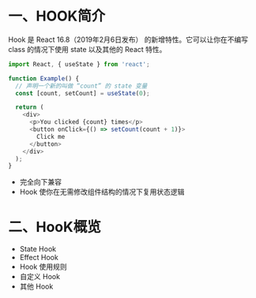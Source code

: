 # 一、HOOK简介
Hook 是 React 16.8（2019年2月6日发布） 的新增特性。它可以让你在不编写 class 的情况下使用 state 以及其他的 React 特性。
```js
import React, { useState } from 'react';

function Example() {
  // 声明一个新的叫做 “count” 的 state 变量
  const [count, setCount] = useState(0);

  return (
    <div>
      <p>You clicked {count} times</p>
      <button onClick={() => setCount(count + 1)}>
        Click me
      </button>
    </div>
  );
}
```
- 完全向下兼容
- Hook 使你在无需修改组件结构的情况下复用状态逻辑
  
# 二、HooK概览
- State Hook
- Effect Hook
- Hook 使用规则
- 自定义 Hook
- 其他 Hook